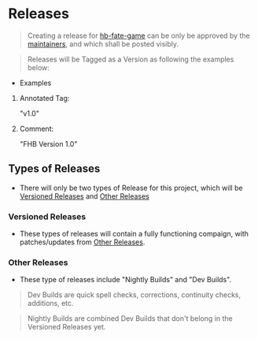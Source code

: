 # Releases

> Creating a release for [hb-fate-game](https://git.jester-designs.com/riomoo/hb-fate-game) can be only be approved by the [maintainers](MAINTAINERS.md), and which shall be posted visibly.

> Releases will be Tagged as a Version as following the examples below:

- Examples
1. Annotated Tag:

    "v1.0"
2. Comment:

    "FHB Version 1.0"

## Types of Releases

- There will only be two types of Release for this project, which will be [Versioned Releases](#versioned-releases) and [Other Releases](#other-releases)

### Versioned Releases

- These types of releases will contain a fully functioning compaign, with patches/updates from [Other Releases](#other-releases).

### Other Releases

- These type of releases include "Nightly Builds" and "Dev Builds".

> Dev Builds are quick spell checks, corrections, continuity checks, additions, etc.

> Nightly Builds are combined Dev Builds that don't belong in the Versioned Releases yet.
